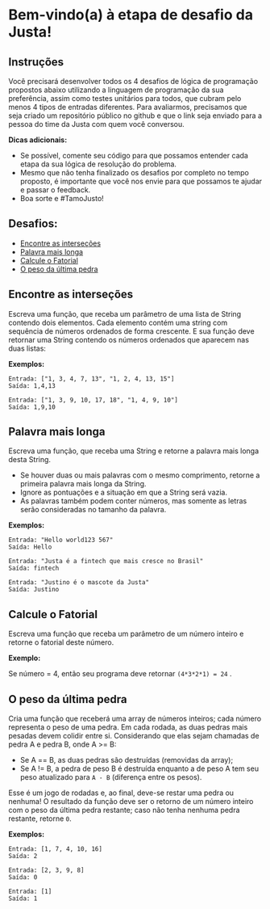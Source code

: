 # Bem-vindo(a) à etapa de desafio da Justa!

## Instruções

Você precisará desenvolver todos os 4 desafios de lógica de programação propostos abaixo utilizando a linguagem de programação da sua preferência, assim como testes unitários para todos, que cubram pelo menos 4 tipos de entradas diferentes. Para avaliarmos, precisamos que seja criado um repositório público no github e que o link seja enviado para a pessoa do time da Justa com quem você conversou.

**Dicas adicionais:**

- Se possível, comente seu código para que possamos entender cada etapa da sua lógica de resolução do problema.
- Mesmo que não tenha finalizado os desafios por completo no tempo proposto, é importante que você nos envie para que possamos te ajudar e passar o feedback.
- Boa sorte e #TamoJusto!

## Desafios: 

- [Encontre as interseções](#encontre-as-intersercoes)
- [Palavra mais longa](#palavra-mais-longa)
- [Calcule o Fatorial](#calcule-o-fatorial)
- [O peso da última pedra](#o-peso-da-última-pedra)

## Encontre as interseções

Escreva uma função, que receba um parâmetro de uma lista de String contendo dois elementos. Cada elemento contém uma string com sequência de números ordenados de forma crescente. E sua função deve retornar uma String contendo os números ordenados que aparecem nas duas listas:

**Exemplos:**

```
Entrada: ["1, 3, 4, 7, 13", "1, 2, 4, 13, 15"]
Saída: 1,4,13

Entrada: ["1, 3, 9, 10, 17, 18", "1, 4, 9, 10"]
Saída: 1,9,10
```

## Palavra mais longa

Escreva uma função, que receba uma String e retorne a palavra mais longa desta String.

- Se houver duas ou mais palavras com o mesmo comprimento, retorne a primeira palavra mais longa da String.
- Ignore as pontuações e a situação em que a String será vazia.
- As palavras também podem conter números, mas somente as letras serão consideradas no tamanho da palavra.

**Exemplos:**

```
Entrada: "Hello world123 567"
Saída: Hello

Entrada: "Justa é a fintech que mais cresce no Brasil"
Saída: fintech

Entrada: "Justino é o mascote da Justa"
Saída: Justino
```

## Calcule o Fatorial

Escreva uma função que receba um parâmetro de um número inteiro e retorne o fatorial deste número.

**Exemplo:**

Se número = 4, então seu programa deve retornar `(4*3*2*1) = 24` .

## O peso da última pedra

Cria uma função que receberá uma array de números inteiros; cada número representa o peso de uma pedra. Em cada rodada, as duas pedras mais pesadas devem colidir entre si. Considerando que elas sejam chamadas de pedra A e pedra B, onde A >= B:

- Se A == B, as duas pedras são destruídas (removidas da array);
- Se A != B, a pedra de peso B é destruída enquanto a de peso A tem seu peso atualizado para `A - B` (diferença entre os pesos).

Esse é um jogo de rodadas e, ao final, deve-se restar uma pedra ou nenhuma! O resultado da função deve ser o retorno de um número inteiro com o peso da última pedra restante; caso não tenha nenhuma pedra restante, retorne `0`.

**Exemplos:**

```
Entrada: [1, 7, 4, 10, 16]
Saída: 2

Entrada: [2, 3, 9, 8]
Saída: 0

Entrada: [1]
Saída: 1
```